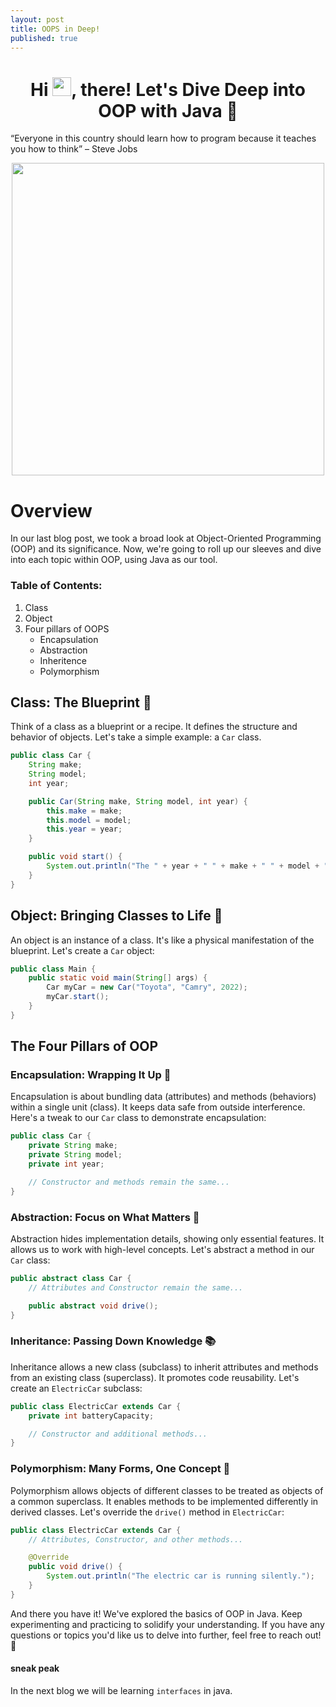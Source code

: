 ```yaml
---
layout: post
title: OOPS in Deep!
published: true
---
```

<h1 align="center">Hi <img src="https://raw.githubusercontent.com/MartinHeinz/MartinHeinz/master/wave.gif" width="30px">, there! Let's Dive Deep into OOP with Java 🚀</h1>

“Everyone in this country should learn how to program because it teaches you how to think” – Steve Jobs
<div style="text-align:center;"> 
  <img src="https://upload.wikimedia.org/wikipedia/commons/thumb/e/e5/Steve_Jobs_WWDC07.jpg/1200px-Steve_Jobs_WWDC07.jpg" width=500px height=500px "alt="Steve Jobs">
</div>

# Overview

In our last blog post, we took a broad look at Object-Oriented Programming (OOP) and its significance. Now, we're going to roll up our sleeves and dive into each topic within OOP, using Java as our tool.

### Table of Contents:
1. Class
2. Object
3. Four pillars of OOPS
    - Encapsulation
    - Abstraction
    - Inheritence
    - Polymorphism

## Class: The Blueprint 📝

Think of a class as a blueprint or a recipe. It defines the structure and behavior of objects. Let's take a simple example: a `Car` class.

```java
public class Car {
    String make;
    String model;
    int year;

    public Car(String make, String model, int year) {
        this.make = make;
        this.model = model;
        this.year = year;
    }

    public void start() {
        System.out.println("The " + year + " " + make + " " + model + " is starting.");
    }
}
```

## Object: Bringing Classes to Life 🚗

An object is an instance of a class. It's like a physical manifestation of the blueprint. Let's create a `Car` object:

```java
public class Main {
    public static void main(String[] args) {
        Car myCar = new Car("Toyota", "Camry", 2022);
        myCar.start();
    }
}
```

## The Four Pillars of OOP

### Encapsulation: Wrapping It Up 🎁

Encapsulation is about bundling data (attributes) and methods (behaviors) within a single unit (class). It keeps data safe from outside interference. Here's a tweak to our `Car` class to demonstrate encapsulation:

```java
public class Car {
    private String make;
    private String model;
    private int year;

    // Constructor and methods remain the same...
}
```

### Abstraction: Focus on What Matters 🧠

Abstraction hides implementation details, showing only essential features. It allows us to work with high-level concepts. Let's abstract a method in our `Car` class:

```java
public abstract class Car {
    // Attributes and Constructor remain the same...

    public abstract void drive();
}
```

### Inheritance: Passing Down Knowledge 📚

Inheritance allows a new class (subclass) to inherit attributes and methods from an existing class (superclass). It promotes code reusability. Let's create an `ElectricCar` subclass:

```java
public class ElectricCar extends Car {
    private int batteryCapacity;

    // Constructor and additional methods...
}
```

### Polymorphism: Many Forms, One Concept 🔄

Polymorphism allows objects of different classes to be treated as objects of a common superclass. It enables methods to be implemented differently in derived classes. Let's override the `drive()` method in `ElectricCar`:

```java
public class ElectricCar extends Car {
    // Attributes, Constructor, and other methods...

    @Override
    public void drive() {
        System.out.println("The electric car is running silently.");
    }
}
```


And there you have it! We've explored the basics of OOP in Java. Keep experimenting and practicing to solidify your understanding. If you have any questions or topics you'd like us to delve into further, feel free to reach out! 🚀

#### sneak peak
In the next blog we will be learning `interfaces` in java.

